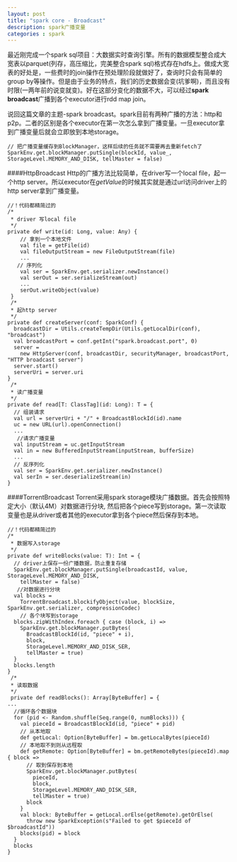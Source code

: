 ```yaml
---
layout: post
title: "spark core - Broadcast"
description: spark广播变量
categories : spark
---
```

最近刚完成一个spark sql项目：大数据实时查询引擎。所有的数据模型整合成大宽表以parquet(列存，高压缩比，完美整合spark sql)格式存在hdfs上。做成大宽表的好处是，一些费时的join操作在预处理阶段就做好了，查询时只会有简单的group by等操作。但是由于业务的特点，我们的历史数据会变(坑爹啊)，而且没有时限(一两年前的说变就变)。好在这部分变化的数据不大，可以经过**spark broadcast**广播到各个executor进行rdd map join。
<!-- more -->
说回这篇文章的主题-spark broadcast。spark目前有两种广播的方法：http和p2p。二者的区别是各个executor在第一次怎么拿到广播变量。一旦executor拿到广播变量后就会立即放到本地storage。
<pre><code>// 把广播变量缓存到BlockManager，这样后续的任务就不需要再去重新fetch了
SparkEnv.get.blockManager.putSingle(blockId, value_, StorageLevel.MEMORY_AND_DISK, tellMaster = false)
</code></pre>
####HttpBroadcast
Http的广播方法比较简单，在driver写一个local file，起一个http server。所以executor在*getValue*的时候其实就是通过url访问driver上的http server拿到广播变量。
<pre><code>//！代码都精简过的
/*
 * driver 写local file
 */
private def write(id: Long, value: Any) {
    // 拿到一个本地文件
    val file = getFile(id) 
    val fileOutputStream = new FileOutputStream(file)
    ...
   // 序列化
    val ser = SparkEnv.get.serializer.newInstance()
    val serOut = ser.serializeStream(out)
    ...
    serOut.writeObject(value)
 }
 /*
 * 起http server
 */
private def createServer(conf: SparkConf) {
  broadcastDir = Utils.createTempDir(Utils.getLocalDir(conf), "broadcast")
  val broadcastPort = conf.getInt("spark.broadcast.port", 0)
  server =
    new HttpServer(conf, broadcastDir, securityManager, broadcastPort, "HTTP broadcast server")
  server.start()
  serverUri = server.uri
}
 /*
 * 读广播变量
 */
private def read[T: ClassTag](id: Long): T = {
  // 组装请求
  val url = serverUri + "/" + BroadcastBlockId(id).name
  uc = new URL(url).openConnection()
  ...
   //请求广播变量
  val inputStream = uc.getInputStream
  val in = new BufferedInputStream(inputStream, bufferSize)
  ...
  // 反序列化
  val ser = SparkEnv.get.serializer.newInstance()
  val serIn = ser.deserializeStream(in)
}
</code></pre>
####TorrentBroadcast
Torrent采用spark storage模块广播数据。首先会按照特定大小（默认4M）对数据进行分块,  然后把各个piece写到storage。第一次读取变量也是从driver或者其他的executor拿到各个piece然后保存到本地。
<pre><code>//！代码都精简过的
/*
 * 数据写入storage
 */
private def writeBlocks(value: T): Int = {
  // driver上保存一份广播数据，防止重复存储
  SparkEnv.get.blockManager.putSingle(broadcastId, value, StorageLevel.MEMORY_AND_DISK,
    tellMaster = false)
   //对数据进行分块
  val blocks =
    TorrentBroadcast.blockifyObject(value, blockSize, SparkEnv.get.serializer, compressionCodec)
    // 各个块写到storage
  blocks.zipWithIndex.foreach { case (block, i) =>
    SparkEnv.get.blockManager.putBytes(
      BroadcastBlockId(id, "piece" + i),
      block,
      StorageLevel.MEMORY_AND_DISK_SER,
      tellMaster = true)
  }
  blocks.length
}
 /*
 * 读取数据
 */
 private def readBlocks(): Array[ByteBuffer] = {
...
  //循环各个数据块
  for (pid <- Random.shuffle(Seq.range(0, numBlocks))) {
    val pieceId = BroadcastBlockId(id, "piece" + pid)
    // 从本地取
    def getLocal: Option[ByteBuffer] = bm.getLocalBytes(pieceId)
    // 本地取不到则从远程取
    def getRemote: Option[ByteBuffer] = bm.getRemoteBytes(pieceId).map { block =>
      // 取到保存到本地
      SparkEnv.get.blockManager.putBytes(
        pieceId,
        block,
        StorageLevel.MEMORY_AND_DISK_SER,
        tellMaster = true)
      block
    }
    val block: ByteBuffer = getLocal.orElse(getRemote).getOrElse(
      throw new SparkException(s"Failed to get $pieceId of $broadcastId"))
    blocks(pid) = block
  }
  blocks
}
</code></pre>
